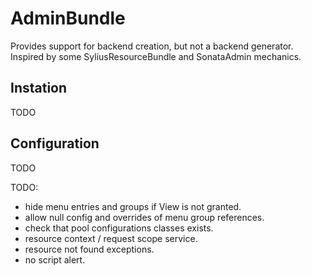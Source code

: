 AdminBundle
==========

Provides support for backend creation, but not a backend generator.
Inspired by some SyliusResourceBundle and SonataAdmin mechanics.

## Instation
TODO

## Configuration
TODO




TODO:
- hide menu entries and groups if View is not granted.
- allow null config and overrides of menu group references.
- check that pool configurations classes exists.
- resource context / request scope service.
- resource not found exceptions.
- no script alert.